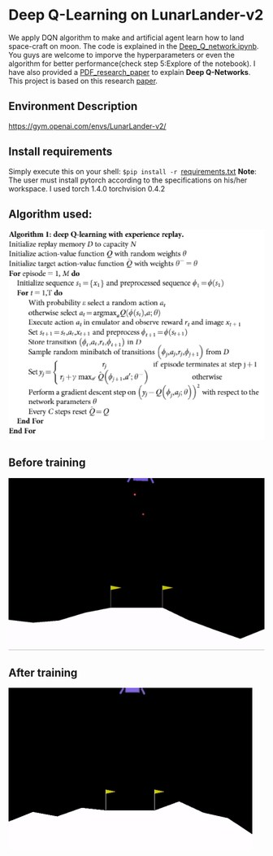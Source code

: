 # Deep Q-Learning on LunarLander-v2
We apply DQN algorithm to make and artificial agent learn how to land space-craft on moon. The code is explained in the [Deep_Q_network.ipynb](https://github.com/ShivankYadav/LunarLander-using-DQN/blob/master/Deep_Q_Network.ipynb). You guys are welcome to imporve the hyperparameters or even the algorithm for better performance(check step 5:Explore of the notebook). I have also provided a [PDF_research_paper](https://github.com/ShivankYadav/Q-Learning-on-Blackjack/blob/master/MinorProject.pptx) to explain **Deep Q-Networks**. This project is based on this research [paper](https://www.nature.com/articles/nature14236).

## Environment Description
https://gym.openai.com/envs/LunarLander-v2/

## Install requirements
Simply execute this on your shell: ```$pip install -r ```[requirements.txt](https://github.com/ShivankYadav/LunarLander-using-DQN/blob/master/requirements.txt)
**Note**: The user must install pytorch according to the specifications on his/her workspace. I used 
torch                     1.4.0
torchvision               0.4.2

## Algorithm used:
!["Algorithm_image"](https://github.com/ShivankYadav/LunarLander-using-DQN/blob/master/images/dqn_algo.png)

## Before training
!["Gif"](https://github.com/ShivankYadav/LunarLander-using-DQN/blob/master/images/learning.gif)

## After training
!["Gif"](https://github.com/ShivankYadav/LunarLander-using-DQN/blob/master/images/trained.gif)
